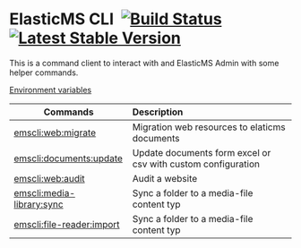 # ElasticMS CLI &nbsp;[![Build Status](https://github.com/ems-project/elasticms-toolbox-docker/actions/workflows/ci.yml/badge.svg)](https://github.com/ems-project/elasticms-toolbox-docker) [![Latest Stable Version](https://img.shields.io/github/v/release/ems-project/elasticms-cli)](https://github.com/ems-project/elasticms-cli/releases)

This is a command client to interact with and ElasticMS Admin with some helper commands.

[Environment variables](/elasticms-cli/parameters.md)

| Commands                                                  | Description                                                  |
|-----------------------------------------------------------|:-------------------------------------------------------------|
| [emscli:web:migrate](/elasticms-cli/migrate-web.md)       | Migration web resources to elaticms documents                |
| [emscli:documents:update](/elasticms-cli/documents.md)    | Update documents form excel or csv with custom configuration |   
| [emscli:web:audit](/elasticms-cli/audit.md)               | Audit a website                                              |
| [emscli:media-library:sync](/elasticms-cli/media-file.md) | Sync a folder to a media-file content typ                    |
| [emscli:file-reader:import](/elasticms-cli/file-reader.md) | Sync a folder to a media-file content typ                    |
